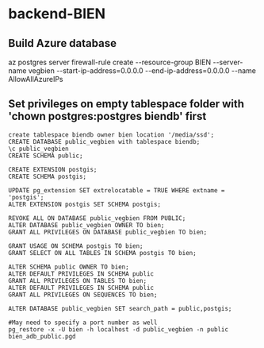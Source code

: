 # backend-BIEN

## Build Azure database
az postgres server firewall-rule create --resource-group BIEN --server-name vegbien --start-ip-address=0.0.0.0 --end-ip-address=0.0.0.0 --name AllowAllAzureIPs
  
## Set privileges on empty tablespace folder with 'chown postgres:postgres biendb' first
```
create tablespace biendb owner bien location '/media/ssd';
CREATE DATABASE public_vegbien with tablespace biendb;
\c public_vegbien
CREATE SCHEMA public;

CREATE EXTENSION postgis;
CREATE SCHEMA postgis;

UPDATE pg_extension SET extrelocatable = TRUE WHERE extname = 'postgis'; 
ALTER EXTENSION postgis SET SCHEMA postgis;

REVOKE ALL ON DATABASE public_vegbien FROM PUBLIC;
ALTER DATABASE public_vegbien OWNER TO bien;
GRANT ALL PRIVILEGES ON DATABASE public_vegbien TO bien;

GRANT USAGE ON SCHEMA postgis TO bien;
GRANT SELECT ON ALL TABLES IN SCHEMA postgis TO bien;

ALTER SCHEMA public OWNER TO bien;
ALTER DEFAULT PRIVILEGES IN SCHEMA public
GRANT ALL PRIVILEGES ON TABLES TO bien;
ALTER DEFAULT PRIVILEGES IN SCHEMA public
GRANT ALL PRIVILEGES ON SEQUENCES TO bien;

ALTER DATABASE public_vegbien SET search_path = public,postgis;

#May need to specify a port number as well
pg_restore -x -U bien -h localhost -d public_vegbien -n public bien_adb_public.pgd


